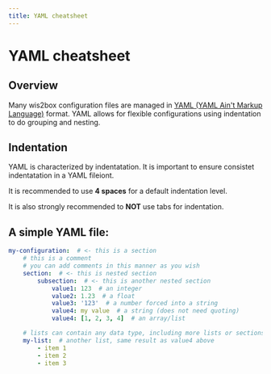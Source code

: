```yaml
---
title: YAML cheatsheet
---
```


# YAML cheatsheet

## Overview

Many wis2box configuration files are managed in [YAML (YAML Ain't Markup Language)](https://yaml.org)
format.  YAML allows for flexible configurations using indentation to do grouping and nesting.


## Indentation

YAML is characterized by indentatation.  It is important to ensure consistet indentatation in a YAML
fileiont.

It is recommended to use **4 spaces** for a default indentation level.

It is also strongly recommended to **NOT** use tabs for indentation.

## A simple YAML file:

```yaml
my-configuration:  # <- this is a section
    # this is a comment
    # you can add comments in this manner as you wish
    section:  # <- this is nested section
        subsection:  # <- this is another nested section
            value1: 123  # an integer
            value2: 1.23  # a float
            value3: '123'  # a number forced into a string
            value4: my value  # a string (does not need quoting)
            value4: [1, 2, 3, 4]  # an array/list

    # lists can contain any data type, including more lists or sections
    my-list:  # another list, same result as value4 above
        - item 1
        - item 2
        - item 3
```             
